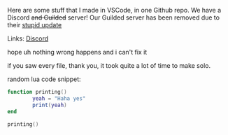 Here are some stuff that I made in VSCode, in one Github repo. We have a Discord ~~and Guilded~~ server!
Our Guilded server has been removed due to their [stupid update](https://www.guilded.gg/blog/update-to-guilded-login-requirements)


Links:
[Discord](https://discord.gg/8nR7PmUAfN)


hope uh nothing wrong happens and i can't fix it

if you saw every file, thank you, it took quite a lot of time to make solo.

random lua code snippet:

```lua
function printing()
        yeah = "Haha yes"
        print(yeah)
end

printing()
```